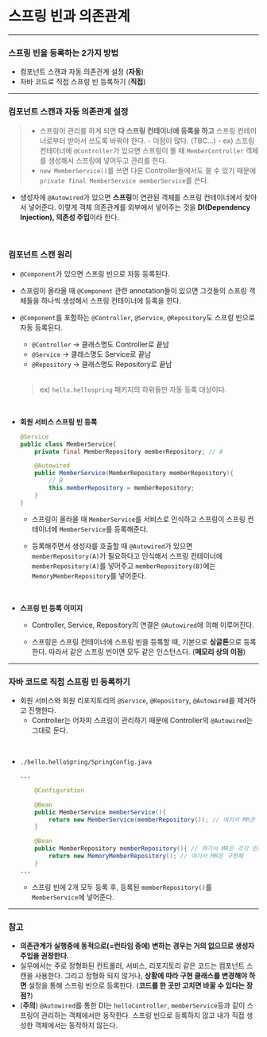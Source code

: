 # 스프링 빈과 의존관계
---
### 스프링 빈을 등록하는 2가지 방법
- 컴포넌트 스캔과 자동 의존관계 설정 (**자동**)
- 자바 코드로 직접 스프링 빈 등록하기 (**직접**)

---
### 컴포넌트 스캔과 자동 의존관계 설정

> - 스프링이 관리를 하게 되면 **다 스프링 컨테이너에 등록을 하고** 스프링 컨테이너로부터 받아서 쓰도록 바꿔야 한다.
    - 이점이 많다. (TBC...)
    - ex) 스프링 컨테이너에 ```@Controller```가 있으면 스프링이 뜰 때 ```MemberController``` 객체를 생성해서 스프링에 넣어두고 관리를 한다.
> - ```new MemberService()```를 쓰면 다른 Controller들에서도 쓸 수 있기 때문에 ```private final MemberService memberService```를 쓴다.

- 생성자에 ```@Autowired```가 있으면 **스프링**이 연관된 객체를 스프링 컨테이너에서 찾아서 넣어준다. 이렇게 객체 의존관계를 외부에서 넣어주는 것을 **DI(Dependency Injection), 의존성 주입**이라 한다.

<br>

### 컴포넌트 스캔 원리

- ```@Component```가 있으면 스프링 빈으로 자동 등록된다.
- 스프링이 올라올 때 ```@Component``` 관련 annotation들이 있으면 그것들의 스프링 객체들을 하나씩 생성해서 스프링 컨테이너에 등록을 한다.
- ```@Component```를 포함하는 ```@Controller```, ```@Service```, ```@Repository```도 스프링 빈으로 자동 등록된다.
    - ```@Controller``` -> 클래스명도 Controller로 끝남
    - ```@Service``` -> 클래스명도 Service로 끝남
    - ```@Repository``` -> 클래스명도 Repository로 끝남
    
    <br>

    > ex) ```hello.hellospring``` 패키지의 하위들만 자동 등록 대상이다.

<br>

- **회원 서비스 스프링 빈 등록**

    ```java
    @Service
    public class MemberService{
        private final MemberRepository memberRepository; // A

        @Autowired
        public MemberService(MemberRepository memberRepository){
            // B
            this.memberRepository = memberRepository;
        }
    }
    ```
    - 스프링이 올라올 때 ```MemberService```를 서비스로 인식하고 스프링이 스프링 컨테이너에 ```MemberService```를 등록해준다.
    
    - 등록해주면서 생성자를 호출할 때 ```@Autowired```가 있으면 ```memberRepository(A)```가 필요하다고 인식해서 스프링 컨테이너에 ```memberRepository(A)```를 넣어주고 ```memberRepository(B)```에는 ```MemoryMemberRepository```를 넣어준다.

<br>

- **스프링 빈 등록 이미지**
    - Controller, Service, Repository의 연결은 ```@Autowired```에 의해 이루어진다.

    - 스프링은 스프링 컨테이너에 스프링 빈을 등록할 때, 기본으로 **싱글톤**으로 등록한다. 따라서 같은 스프링 빈이면 모두 같은 인스턴스다. (**메모리 상의 이점**)

---
### 자바 코드로 직접 스프링 빈 등록하기

- 회원 서비스와 회원 리포지토리의 ```@Service```, ```@Repository```, ```@Autowired```를 제거하고 진행한다.
    - Controller는 어차피 스프링이 관리하기 때문에 Controller의 ```@Autowired```는 그대로 둔다.

<br>

- ```./hello.helloSpring/SpringConfig.java```
    ```java
    ...

        @Configuration

        @Bean
        public MemberService memberService(){
            return new MemberService(memberRepository()); // 여기서 MR은 메소드
        }

        @Bean
        public MemberRepository memberRepository(){ // 여기서 MR은 각각 인터페이스, 메소드 
            return new MemoryMemberRepository(); // 여기서 MR은 구현체
        }
    ...
    ```

    - 스프링 빈에 2개 모두 등록 후, 등록된 ```memberRepository()```를 ```MemberService```에 넣어준다.

---
### 참고
- **의존관계가 실행중에 동적으로(=런타임 중에) 변하는 경우는 거의 없으므로 생성자 주입을 권장한다.**
- 실무에서는 주로 정형화된 컨트롤러, 서비스, 리포지토리 같은 코드는 컴포넌트 스캔을 사용한다. 그리고 정형화 되지 않거나, **상황에 따라 구현 클래스를 변경해야 하면** 설정을 통해 스프링 빈으로 등록한다. (**코드를 한 곳만 고치면 바꿀 수 있다는 장점?**)
- (**주의**) ```@Autowired```를 통한 DI는 ```helloController```, ```memberService```등과 같이 스프링이 관리하는 객체에서만 동작한다. 스프링 빈으로 등록하지 않고 내가 직접 생성한 객체에서는 동작하지 않는다.